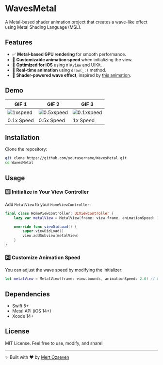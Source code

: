 # WavesMetal

A Metal-based shader animation project that creates a wave-like effect using Metal Shading Language (MSL).

## Features

- ✅ **Metal-based GPU rendering** for smooth performance.
- 🎨 **Customizable animation speed** when initializing the view.
- 📱 **Optimized for iOS** using `MTKView` and UIKit.
- 🔄 **Real-time animation** using `draw(_:)` method.
- 🌊 **Shader-powered wave effect**, inspired by [this animation](https://x.com/xordev/status/1886421214408704264?s=46&t=SlDTO5aYZB0pz2vLbr8kYA).

## Demo

| GIF 1                | GIF 2                | GIF 3                |
|------------------------|------------------------|------------------------|
| ![1xspeed](https://github.com/user-attachments/assets/1152b019-84c9-4fcd-a979-5c906dbad1e8) | ![0.5xspeed](https://github.com/user-attachments/assets/4ceec96a-3b8e-457f-8e15-0430d7b5b78d) | ![0.1xspeed](https://github.com/user-attachments/assets/e17e1626-52ec-41c9-ac5c-9f5f073feb32) |
| 0.1x Speed    | 0.5x Speed    | 1x Speed    |

## Installation

Clone the repository:

```sh
git clone https://github.com/yourusername/WavesMetal.git
cd WavesMetal
```

## Usage

### **1️⃣ Initialize in Your View Controller**
Add `MetalView` to your `HomeViewController`:

```swift
final class HomeViewController: UIViewController {
    lazy var metalView = MetalView(frame: view.frame, animationSpeed: 1.5) // Adjust speed

    override func viewDidLoad() {
        super.viewDidLoad()
        view.addSubview(metalView)
    }
}
```

### **2️⃣ Customize Animation Speed**

You can adjust the wave speed by modifying the initializer:

```swift
let metalView = MetalView(frame: view.bounds, animationSpeed: 2.0) // Faster animation
```

## Dependencies

- Swift 5+
- Metal API (iOS 14+)
- Xcode 14+

## License

MIT License. Feel free to use, modify, and share!

---

✨ Built with ❤️ by [Mert Ozseven](https://github.com/mertozseven)
